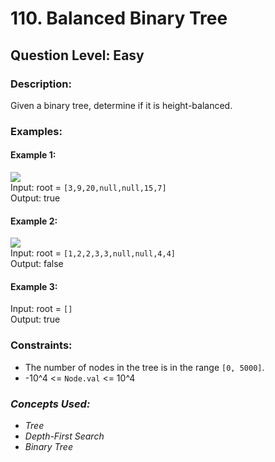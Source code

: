 # 110. Balanced Binary Tree
## Question Level: Easy
### Description:
Given a binary tree, determine if it is height-balanced.

### Examples:
#### Example 1:

<img src="https://assets.leetcode.com/uploads/2020/10/06/balance_1.jpg"><br>
Input: root = `[3,9,20,null,null,15,7]`  
Output: true 
#### Example 2:

<img src="https://assets.leetcode.com/uploads/2020/10/06/balance_2.jpg"><br>
Input: root = `[1,2,2,3,3,null,null,4,4]`  
Output: false  
#### Example 3:

Input: root = `[]`  
Output: true  

### Constraints:

- The number of nodes in the tree is in the range `[0, 5000]`.
- -10^4 <= `Node.val` <= 10^4

### <i>Concepts Used:
- Tree
- Depth-First Search
- Binary Tree </i>


